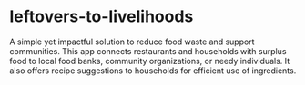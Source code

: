 # leftovers-to-livelihoods
A simple yet impactful solution to reduce food waste and support communities. This app connects restaurants and households with surplus food to local food banks, community organizations, or needy individuals. It also offers recipe suggestions to households for efficient use of ingredients.

